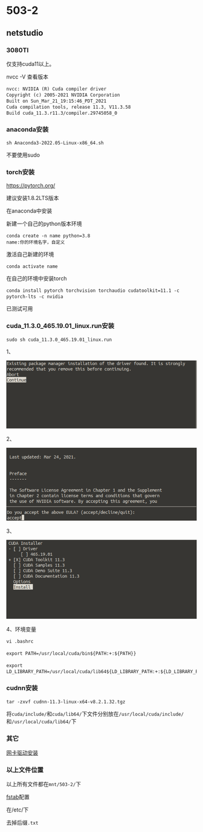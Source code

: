 # 503-2 

## netstudio

### 3080TI

仅支持cuda11以上。

nvcc -V 查看版本

    nvcc: NVIDIA (R) Cuda compiler driver
    Copyright (c) 2005-2021 NVIDIA Corporation
    Built on Sun_Mar_21_19:15:46_PDT_2021
    Cuda compilation tools, release 11.3, V11.3.58
    Build cuda_11.3.r11.3/compiler.29745058_0

### anaconda安装

    sh Anaconda3-2022.05-Linux-x86_64.sh

不要使用sudo

### torch安装

https://pytorch.org/

建议安装1.8.2LTS版本

在anaconda中安装

新建一个自己的python版本环境

    conda create -n name python=3.8
    name:你的环境名字，自定义

激活自己新建的环境

    conda activate name
在自己的环境中安装torch

    conda install pytorch torchvision torchaudio cudatoolkit=11.1 -c pytorch-lts -c nvidia

已测试可用

### cuda_11.3.0_465.19.01_linux.run安装

    sudo sh cuda_11.3.0_465.19.01_linux.run

1、
    
![](./images/screenshot.png)

2、

![](./images/screenshot_1.png)

3、

![](./images/screenshot_2.png)

4、环境变量

    vi .bashrc

    export PATH=/usr/local/cuda/bin${PATH:+:${PATH}}

    export LD_LIBRARY_PATH=/usr/local/cuda/lib64${LD_LIBRARY_PATH:+:${LD_LIBRARY_PATH}}

### cudnn安装

    tar -zxvf cudnn-11.3-linux-x64-v8.2.1.32.tgz

将`cuda/include/`和`cuda/lib64/`下文件分别放在`/usr/local/cuda/include/`和`/usr/local/cuda/lib64/`下



### 其它

[网卡驱动安装](./netdri.md)

### 以上文件位置


以上所有文件都在`mnt/503-2/`下


[fstab](./fstab.txt)配置

在/etc/下

去掉后缀`.txt`




